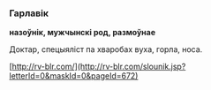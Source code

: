 ### Гарлавік
**назоўнік, мужчынскі род, размоўнае**

Доктар, спецыяліст па хваробах вуха, горла, носа.

<a rel="author">[http://rv-blr.com/](http://rv-blr.com/slounik.jsp?letterId=0&maskId=0&pageId=672)</a>
